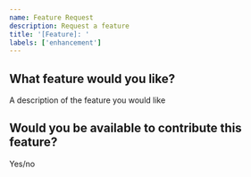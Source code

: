 ```yaml
---
name: Feature Request
description: Request a feature
title: '[Feature]: '
labels: ['enhancement']
---
```


## What feature would you like?

A description of the feature you would like

## Would you be available to contribute this feature?

Yes/no
